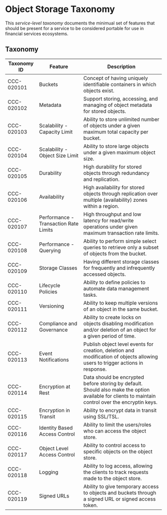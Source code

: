 # Object Storage Taxonomy

This _service-level taxonomy_ documents the minimual set of features
that should be present for a service to be considered portable for
use in financial services ecosystems.

## Taxonomy

| Taxonomy ID | Feature | Description |
| ----------- | ------- | ----------- |
| CCC-020101 | Buckets | Concept of having uniquely identifiable containers in which objects exist. |
| CCC-020102 | Metadata | Support storing, accessing, and managing of object metadata for stored objects. |
| CCC-020103 | Scalability - Capacity Limit | Ability to store unlimited number of objects under a given maximum total capacity per bucket. |
| CCC-020104 | Scalability - Object Size Limit | Ability to store large objects under a given maximum object size. |
| CCC-020105 | Durability | High durability for stored objects through redundancy and replication. |
| CCC-020106 | Availability | High availability for stored objects through replication over multiple (availability) zones within a region. |
| CCC-020107 | Performance - Transaction Rate Limits | High throughput and low latency for read/write operations under given maximum transaction rate limits.  |
| CCC-020108 | Performance - Querying | Ability to perform simple select queries to retrieve only a subset of objects from the bucket. |
| CCC-020109 | Storage Classes | Having different storage classes for frequently and infrequently accessed objects. |
| CCC-020110 | Lifecycle Policies | Ability to define policies to automate data management tasks. |
| CCC-020111 | Versioning | Ability to keep multiple versions of an object in the same bucket. |
| CCC-020112 | Compliance and Governance | Ability to create locks on objects disabling modification and/or deletion of an object for a given period of time. |
| CCC-020113 | Event Notifications | Publish object level events for creation, deletion and modification of objects allowing users to trigger actions in response. |
| CCC-020114 | Encryption at Rest | Data should be encrypted before storing by default. Should also make the option available for clients to maintain control over the encryptin keys. |
| CCC-020115 | Encryption in Transit | Ability to encrypt data in transit using SSL/TSL. |
| CCC-020116 | Identity Based Access Control | Ability to limit the users/roles who can access the object store. |
| CCC-020117 | Object Level Access Control | Ability to control access to specific objects on the object store. |
| CCC-020118 | Logging | Ability to log access, allowing the clients to track requests made to the object store. |
| CCC-020119 | Signed URLs | Ability to give temporary access to objects and buckets through a signed URL or signed access token. |
